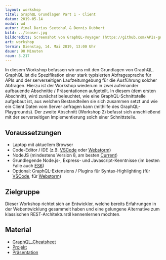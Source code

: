 ```yaml
---
layout: workshop
titel: GraphQL Grundlagen Part 1 - Client
datum: 2019-05-14
modul: wd
autor: Vimal Darius Seetohul & Dennis Dubbert
bild: ../teaser.jpg
bildcredits: Screenshot von GraphQL-Voyager (https://github.com/APIs-guru/graphql-voyager)
art: workshop
termin: Dienstag, 14. Mai 2019, 13:00 Uhr
dauer: 90 Minuten
raum: 3.217
---
```




In diesem Workshop befassen wir uns mit den Grundlagen von GraphQL. GraphQL ist die Spezifikation einer stark typisierten Abfragesprache für APIs und der serverseitigen Laufzeitumgebung für die Ausführung solcher Abfragen. Hierzu ist der Workshop wiederum in zwei aufeinander aufbauende Abschnitte / Präsentationen aufgeteilt. In diesem (dem ersten Abschnitt), wird zunächst beleuchtet, wie eine GraphQL-Schnittstelle aufgebaut ist, aus welchen Bestandteilen sie sich zusammen setzt und wie ein Client Daten vom Server anfragen kann (mithilfe des GraphQL-Playgrounds). Der zweite Abschnitt (Workshop 2) befasst sich anschließend mit der serverseitigen Implementierung solch einer Schnittstelle.


## Voraussetzungen
 - Laptop mit aktuellem Browser
 - Code-Editor / IDE (z.B. [VSCode](https://code.visualstudio.com/download) oder [Webstorm](https://www.jetbrains.com/webstorm/download/#section=mac))
 - NodeJS (mindestens Version 8, am besten [Current](https://nodejs.org/en/))
 - Grundlegende Node.js-, Express- und Javascript-Kenntnisse (im besten Falle auch [ES6](http://es6-features.org/))
 - Optional: GraphQL-Extensions / Plugins für Syntax-Highlighting (für [VSCode](https://marketplace.visualstudio.com/items?itemName=Prisma.vscode-graphql), für [Webstorm](https://plugins.jetbrains.com/plugin/8097-js-graphql))

## Zielgruppe
Dieser Workshop richtet sich an Entwickler, welche bereits Erfahrungen in der Webentwicklung gesammelt haben und eine gelungene Alternative zum klassischen REST-Architekturstil kennenlernen möchten.

## Material
- [GraphQL_Cheatsheet](../material/GraphQL_Cheatsheet.pdf)
- [Projekt](../material/GraphQL_Workshop.zip)
- [Präsentation](../material/Workshop_Presentation.pdf)
